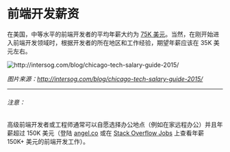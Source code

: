 # 前端开发薪资

在美国，中等水平的前端开发者的平均年薪大约为 [75K 美元](http://www.glassdoor.com/Salaries/front-end-web-developer-salary-SRCH_KO0,23.htm)。当然，在刚开始进入前端开发领域时，根据开发者的所在地区和工作经验，期望年薪应该在 35K 美元左右。

![](../images/salary.png "http://intersog.com/blog/chicago-tech-salary-guide-2015/")

<cite>图片来源：<a href="http://intersog.com/blog/chicago-tech-salary-guide-2015/">http://intersog.com/blog/chicago-tech-salary-guide-2015/</a></cite>

***

###### 注意：

高级前端开发者或工程师通常可以自愿选择办公地点（例如在家远程办公）并且年薪超过 150K 美元（登陆 [angel.co](https://angel.co/jobs) 或在 [Stack Overflow Jobs](https://stackoverflow.com/jobs?q=front-end&sort=y) 上查看年薪 150K+ 美元的前端开发工作）。












 






